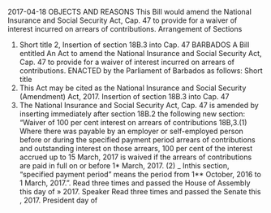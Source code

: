 2017-04-18
OBJECTS AND REASONS
This Bill would amend the National Insurance and Social Security Act, Cap. 47 to provide for a waiver of interest incurred on arrears of contributions.
Arrangement of Sections
1. Short title
2, Insertion of section 18B.3 into Cap. 47
BARBADOS
A Bill entitled
An Act to amend the National Insurance and Social Security Act, Cap. 47 to provide for a waiver of interest incurred on arrears of contributions.
ENACTED by the Parliament of Barbados as follows:
Short title
1. This Act may be cited as the National Insurance and Social Security (Amendment) Act, 2017.
Insertion of section 18B.3 into Cap. 47
2. The National Insurance and Social Security Act, Cap. 47 is amended by inserting immediately after section 18B.2 the following new section:
“Waiver of 100 per cent interest on arrears of contributions
18B,3.(1) Where there was payable by an employer or self-employed person before or during the specified payment period arrears of contributions and outstanding interest on those arrears, 100 per cent of the interest accrued up to 15 March, 2017 is waived if the arrears of contributions are paid in full on or before 1* March, 2017.
(2) _ Inthis section, “specified payment period” means the period from
1** October, 2016 to 1 March, 2017.”.
Read three times and passed the House of Assembly this day of » 2017.
Speaker
Read three times and passed the Senate this , 2017.
President
day of
